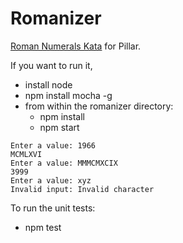 # Romanizer
[Roman Numerals Kata](http://agilekatas.co.uk/katas/romannumerals-kata) for Pillar.

If you want to run it,
- install node
- npm install mocha -g
- from within the romanizer directory:
    - npm install
    - npm start

```
Enter a value: 1966
MCMLXVI
Enter a value: MMMCMXCIX
3999
Enter a value: xyz
Invalid input: Invalid character

```

To run the unit tests:
- npm test
